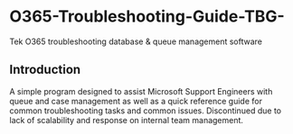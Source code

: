 # O365-Troubleshooting-Guide-TBG-
Tek O365 troubleshooting database &amp; queue management software

## Introduction
A simple program designed to assist Microsoft Support Engineers with queue and case management as well as a quick reference guide for common troubleshooting tasks and common issues. Discontinued due to lack of scalability and response on internal team management.
